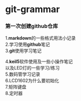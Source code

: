 # git-grammar
### 第一次创建github仓库<br>
1.**markdown**的一些格式用法小记录<br> 
2.学习使用**github**笔记<br> 
3.**git**使用学习笔记<br> 

4.**keil5**软件使用及一些小操作笔记<br> 
以及LED灯的一些学习/练习<br> 
5.数码管学习记录<br> 
6.LCD1602为什么要初始化<br> 
7.矩阵键盘<br> 
8.定时器<br> 
